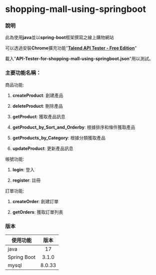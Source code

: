 # shopping-mall-using-springboot


### 說明
此為使用**java**並以**spring-boot**框架撰寫之線上購物網站

可以透過安裝**Chrome**擴充功能"**[Talend API Tester - Free Edition](https://chrome.google.com/webstore/detail/talend-api-tester-free-ed/aejoelaoggembcahagimdiliamlcdmfm)**"

載入"**API-Tester-for-shopping-mall-using-springboot.json**"用以測試。

### 主要功能名稱：
商品功能:
1. **createProduct**: 創建產品

2. **deleteProduct**: 刪除產品

3. **getProduct**: 獲取產品訊息

4. **getProduct_by_Sort_and_Orderby**: 根據排序和條件獲取產品

5. **getProducts_by_Category**: 根據分類獲取產品

6. **updateProduct**: 更新產品訊息



帳號功能:
1. **login**: 登入

2. **register**: 註冊



訂單功能:
1. **createOrder**: 創建訂單

2. **getOrders**: 獲取訂單列表

### 版本
| 使用功能 |   版本   |
|------|:------:|
| java   |   17   |
| Spring Boot  | 3.1.0 |
| mysql   |   8.0.33   |